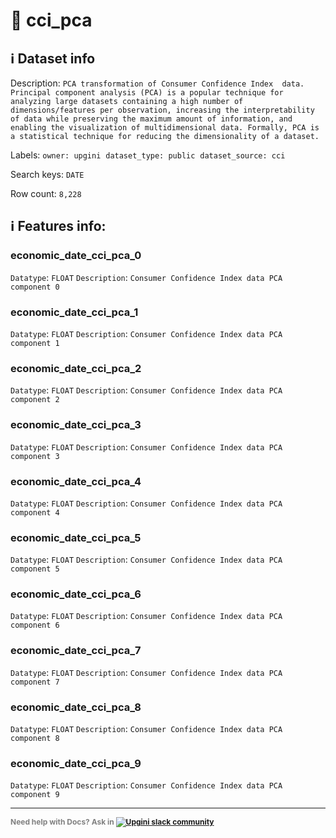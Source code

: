 # 📖 cci_pca 
## ℹ️ Dataset info 
Description: `PCA transformation of Consumer Confidence Index  data. Principal component analysis (PCA) is a popular technique for analyzing large datasets containing a high number of dimensions/features per observation, increasing the interpretability of data while preserving the maximum amount of information, and enabling the visualization of multidimensional data. Formally, PCA is a statistical technique for reducing the dimensionality of a dataset.` 

Labels: ` owner: upgini ` &nbsp;` dataset_type: public ` &nbsp;` dataset_source: cci ` &nbsp;

Search keys: 
` DATE ` &nbsp;

Row count: `8,228` 

## ℹ️ Features info:

### economic_date_cci_pca_0
`Datatype`: `FLOAT`
`Description`: `Consumer Confidence Index data PCA component 0`

### economic_date_cci_pca_1
`Datatype`: `FLOAT`
`Description`: `Consumer Confidence Index data PCA component 1`

### economic_date_cci_pca_2
`Datatype`: `FLOAT`
`Description`: `Consumer Confidence Index data PCA component 2`

### economic_date_cci_pca_3
`Datatype`: `FLOAT`
`Description`: `Consumer Confidence Index data PCA component 3`

### economic_date_cci_pca_4
`Datatype`: `FLOAT`
`Description`: `Consumer Confidence Index data PCA component 4`

### economic_date_cci_pca_5
`Datatype`: `FLOAT`
`Description`: `Consumer Confidence Index data PCA component 5`

### economic_date_cci_pca_6
`Datatype`: `FLOAT`
`Description`: `Consumer Confidence Index data PCA component 6`

### economic_date_cci_pca_7
`Datatype`: `FLOAT`
`Description`: `Consumer Confidence Index data PCA component 7`

### economic_date_cci_pca_8
`Datatype`: `FLOAT`
`Description`: `Consumer Confidence Index data PCA component 8`

### economic_date_cci_pca_9
`Datatype`: `FLOAT`
`Description`: `Consumer Confidence Index data PCA component 9`



---

<span style="color:grey;font-weight:700;font-size:12px">
    Need help with Docs? Ask in
    <a href="https://4mlg.short.gy/join-upgini-community">
        <img alt="Upgini slack community" src="https://img.shields.io/badge/slack-@upgini-orange.svg?logo=slack">
    </a>
</span>